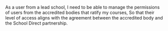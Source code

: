 As a user from a lead school,
I need to be able to manage the permissions of users from the accredited bodies that ratify my courses,
So that their level of access aligns with the agreement between the accredited body and the School Direct partnership.
